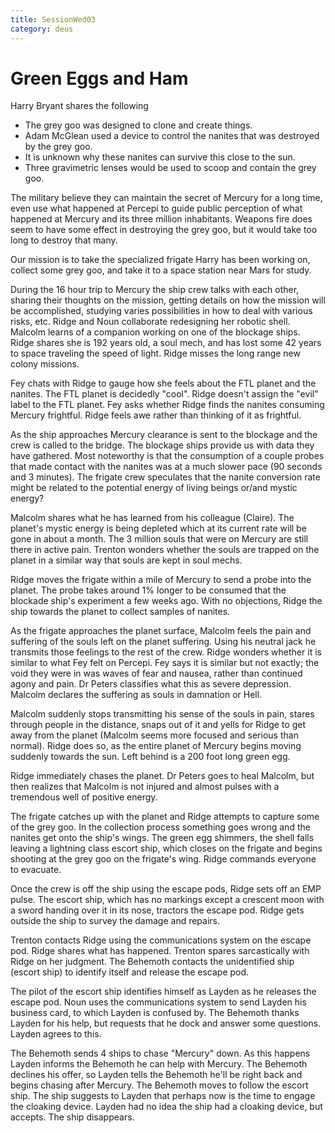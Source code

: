 ```yaml
---
title: SessionWed03
category: deus
---
```

# Green Eggs and Ham

Harry Bryant shares the following
* The grey goo was designed to clone and create things.
* Adam McGlean used a device to control the nanites that was destroyed by the grey goo.
* It is unknown why these nanites can survive this close to the sun.
* Three gravimetric lenses would be used to scoop and contain the grey goo.

The military believe they can maintain the secret of Mercury for a long time, even use what happened at Percepi to guide public perception of what happened at Mercury and its three million inhabitants.  Weapons fire does seem to have some effect in destroying the grey goo, but it would take too long to destroy that many.

Our mission is to take the specialized frigate Harry has been working on, collect some grey goo, and take it to a space station near Mars for study.

During the 16 hour trip to Mercury the ship crew talks with each other, sharing their thoughts on the mission, getting details on how the mission will be accomplished, studying varies possibilities in how to deal with various risks, etc.  Ridge and Noun collaborate redesigning her robotic shell.  Malcolm learns of a companion working on one of the blockage ships.  Ridge shares she is 192 years old, a soul mech, and has lost some 42 years to space traveling the speed of light.  Ridge misses the long range new colony missions.

Fey chats with Ridge to gauge how she feels about the FTL planet and the nanites.  The FTL planet is decidedly "cool".  Ridge doesn't assign the "evil" label to the FTL planet.  Fey asks whether Ridge finds the nanites consuming Mercury frightful.  Ridge feels awe rather than thinking of it as frightful.

As the ship approaches Mercury clearance is sent to the blockage and the crew is called to the bridge.  The blockage ships provide us with data they have gathered.  Most noteworthy is that the consumption of a couple probes that made contact with the nanites was at a much slower pace (90 seconds and 3 minutes).   The frigate crew speculates that the nanite conversion rate might be related to the potential energy of living beings or/and mystic energy?

Malcolm shares what he has learned from his colleague (Claire).  The planet's mystic energy is being depleted which at its current rate will be gone in about a month.  The 3 million souls that were on Mercury are still there in active pain.   Trenton wonders whether the souls are trapped on the planet in a similar way that souls are kept in soul mechs.

Ridge moves the frigate within a mile of Mercury to send a probe into the planet.  The probe takes around 1% longer to be consumed that the blockade ship's experiment a few weeks ago.  With no objections, Ridge the ship towards the planet to collect samples of nanites.

As the frigate approaches the planet surface, Malcolm feels the pain and suffering of the souls left on the planet suffering.  Using his neutral jack he transmits those feelings to the rest of the crew.  Ridge wonders whether it is similar to what Fey felt on Percepi.  Fey says it is similar but not exactly; the void they were in was waves of fear and nausea, rather than continued agony and pain. Dr Peters classifies what this as severe depression.  Malcolm declares the suffering as souls in damnation or Hell.

Malcolm suddenly stops transmitting his sense of the souls in pain, stares through people in the distance, snaps out of it and yells for Ridge to get away from the planet (Malcolm seems more focused and serious than normal).  Ridge does so, as the entire planet of Mercury begins moving suddenly towards the sun.  Left behind is a 200 foot long green egg.

Ridge immediately chases the planet.  Dr Peters goes to heal Malcolm, but then realizes that Malcolm is not injured and almost pulses with a tremendous well of positive energy.

The frigate catches up with the planet and Ridge attempts to capture some of the grey goo.  In the collection process something goes wrong and the nanites get onto the ship's wings.  The green egg shimmers, the shell falls leaving a lightning class escort ship, which closes on the frigate and begins shooting at the grey goo on the frigate's wing.   Ridge commands everyone to evacuate.

Once the crew is off the ship using the escape pods, Ridge sets off an EMP pulse.  The escort ship, which has no markings except a crescent moon with a sword handing over it in its nose, tractors the escape pod.  Ridge gets outside the ship to survey the damage and repairs.

Trenton contacts Ridge using the communications system on the escape pod.  Ridge shares what has happened.  Trenton spares sarcastically with Ridge on her judgment.  The Behemoth contacts the unidentified ship (escort ship) to identify itself and release the escape pod.

The pilot of the escort ship identifies himself as Layden as he releases the escape pod.  Noun uses the communications system to send Layden his business card, to which Layden is confused by.  The Behemoth thanks Layden for his help, but requests that he dock and answer some questions.  Layden agrees to this.

The Behemoth sends 4 ships to chase "Mercury" down.  As this happens Layden informs the Behemoth he can help with Mercury.  The Behemoth declines his offer, so Layden tells the Behemoth he'll be right back and begins chasing after Mercury.  The Behemoth moves to follow the escort ship.  The ship suggests to Layden that perhaps now is the time to engage the cloaking device.  Layden had no idea the ship had a cloaking device, but accepts.  The ship disappears.
